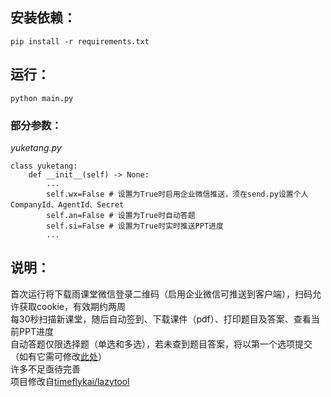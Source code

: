 安装依赖：
--
```shell
pip install -r requirements.txt 
```

运行：
--
```shell
python main.py
```

### 部分参数：
*yuketang.py*
```shell
class yuketang:
    def __init__(self) -> None:
        ...
        self.wx=False # 设置为True时启用企业微信推送，须在send.py设置个人CompanyId、AgentId、Secret
        self.an=False # 设置为True时自动答题
        self.si=False # 设置为True时实时推送PPT进度
        ...
```

说明：
--
首次运行将下载雨课堂微信登录二维码（启用企业微信可推送到客户端），扫码允许获取cookie，有效期约两周<br>
每30秒扫描新课堂，随后自动签到、下载课件（pdf）、打印题目及答案、查看当前PPT进度<br>
自动答题仅限选择题（单选和多选），若未查到题目答案，将以第一个选项提交（如有它需可修改[此处](https://github.com/thuhollow2/Hetangyuketang/blob/main/yuketang.py#L242-L243)）<br>
许多不足亟待完善<br>
项目修改自[timeflykai/lazytool](https://github.com/timeflykai/lazytool/tree/main)
